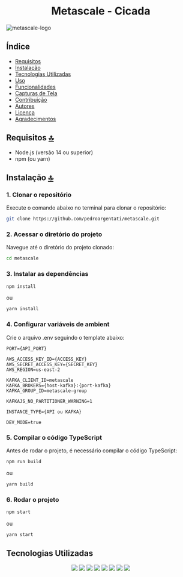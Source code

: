<h1 align='center'>
Metascale - Cicada
</h1>

![metascale-logo](https://github.com/user-attachments/assets/1e16633c-0723-416b-8552-0e4e93fb30be)

</div>

## Índice

- [Requisitos](#requisitos)
- [Instalação](#instalação)
- [Tecnologias Utilizadas](#techs)
- [Uso](#uso)
- [Funcionalidades](#funcionalidades)
- [Capturas de Tela](#capturas-de-tela)
- [Contribuição](#contribuição)
- [Autores](#autores)
- [Licença](#licença)
- [Agradecimentos](#agradecimentos)

## Requisitos [🔝](#requisitos)

- Node.js (versão 14 ou superior)
- npm (ou yarn)

## Instalação [🔝](#instalação)

### 1. Clonar o repositório

Execute o comando abaixo no terminal para clonar o repositório:

```bash
git clone https://github.com/pedroargentati/metascale.git
```

### 2. Acessar o diretório do projeto

Navegue até o diretório do projeto clonado:

```bash
cd metascale
```

### 3. Instalar as dependências

```bash
npm install
```
ou
```bash
yarn install
```
### 4. Configurar variáveis de ambient

Crie o arquivo .env seguindo o template abaixo:
```env
PORT={API_PORT}

AWS_ACCESS_KEY_ID={ACCESS_KEY}
AWS_SECRET_ACCESS_KEY={SECRET_KEY}
AWS_REGION=us-east-2

KAFKA_CLIENT_ID=metascale
KAFKA_BROKERS={host-kafka}:{port-kafka}
KAFKA_GROUP_ID=metascale-group

KAFKAJS_NO_PARTITIONER_WARNING=1

INSTANCE_TYPE={API ou KAFKA}

DEV_MODE=true
```

### 5. Compilar o código TypeScript

Antes de rodar o projeto, é necessário compilar o código TypeScript:

```bash
npm run build
```
ou
```bash
yarn build
```

### 6. Rodar o projeto

```bash
npm start
```
ou
```bash
yarn start
```

## Tecnologias Utilizadas
<div align="center">
<img src="https://img.shields.io/badge/TypeScript-007ACC?style=for-the-badge&logo=typescript&logoColor=white" />
<img src="https://img.shields.io/badge/Node%20js-339933?style=for-the-badge&logo=nodedotjs&logoColor=white" />
<img src="https://img.shields.io/badge/Express%20js-000000?style=for-the-badge&logo=express&logoColor=white"/>
<img src="https://img.shields.io/badge/Apache_Kafka-231F20?style=for-the-badge&logo=apache-kafka&logoColor=white"/>
<img src="https://img.shields.io/badge/Amazon AWS-FF9900?style=for-the-badge&logo=amazonaws&logoColor=white" />
<img src="https://img.shields.io/badge/Docker-2CA5E0?style=for-the-badge&logo=docker&logoColor=white"/>
<img src="https://img.shields.io/badge/Amazon%20DynamoDB-4053D6?style=for-the-badge&logo=Amazon%20DynamoDB&logoColor=white" />
<img src="https://img.shields.io/badge/Swagger-85EA2D?style=for-the-badge&logo=Swagger&logoColor=white" />
</div>
